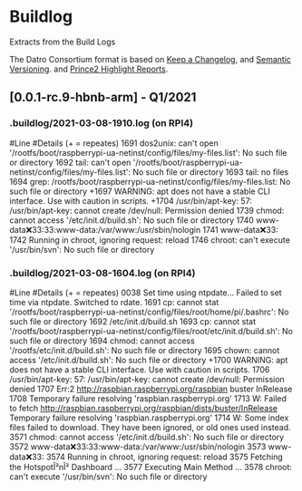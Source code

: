 # Buildlog
Extracts from the Build Logs

The Datro Consortium format is based on [Keep a Changelog](https://keepachangelog.com/en/1.0.0/),
and [Semantic Versioning](https://semver.org/spec/v2.0.0.html).
and [Prince2 Highlight Reports](https://prince2.wiki/management-products/highlight-report/).

## [0.0.1-rc.9-hbnb-arm] - Q1/2021

### .buildlog/2021-03-08-1910.log (on RPI4)

#Line  #Details (+ = repeates)
 1691   dos2unix: can't open '/rootfs/boot/raspberrypi-ua-netinst/config/files/my-files.list': No such file or directory
 1692   tail: can't open '/rootfs/boot/raspberrypi-ua-netinst/config/files/my-files.list': No such file or directory
 1693   tail: no files
 1694   grep: /rootfs/boot/raspberrypi-ua-netinst/config/files/my-files.list: No such file or directory
+1697   WARNING: apt does not have a stable CLI interface. Use with caution in scripts.
+1704   /usr/bin/apt-key: 57: /usr/bin/apt-key: cannot create /dev/null: Permission denied
 1739   chmod: cannot access '/etc/init.d/build.sh': No such file or directory
 1740   www-data:x:33:33:www-data:/var/www:/usr/sbin/nologin
 1741   www-data:x:33:
 1742   Running in chroot, ignoring request: reload
 1746   chroot: can't execute '/usr/bin/svn': No such file or directory

### .buildlog/2021-03-08-1604.log (on RPI4)

#Line  #Details (+ = repeates)
 0038   Set time using ntpdate... Failed to set time via ntpdate. Switched to rdate.
 1691   cp: cannot stat '/rootfs/boot/raspberrypi-ua-netinst/config/files/root/home/pi/.bashrc': No such file or directory
 1692   /etc/init.d/build.sh
 1693   cp: cannot stat '/rootfs/boot/raspberrypi-ua-netinst/config/files/root/etc/init.d/build.sh': No such file or directory
 1694   chmod: cannot access '/rootfs/etc/init.d/build.sh': No such file or directory
 1695   chown: cannot access '/etc/init.d/build.sh': No such file or directory
+1700   WARNING: apt does not have a stable CLI interface. Use with caution in scripts.
 1706   /usr/bin/apt-key: 57: /usr/bin/apt-key: cannot create /dev/null: Permission denied
 1707   Err:2 http://raspbian.raspberrypi.org/raspbian buster InRelease
 1708   Temporary failure resolving 'raspbian.raspberrypi.org'
 1713   W: Failed to fetch http://raspbian.raspberrypi.org/raspbian/dists/buster/InRelease  Temporary failure resolving 'raspbian.raspberrypi.org'
 1714   W: Some index files failed to download. They have been ignored, or old ones used instead.
 3571   chmod: cannot access '/etc/init.d/build.sh': No such file or directory
 3572   www-data:x:33:33:www-data:/var/www:/usr/sbin/nologin
 3573   www-data:x:33:
 3574   Running in chroot, ignoring request: reload
 3575   Fetching the HotspotÎ²nÎ² Dashboard ...
 3577   Executing Main Method ...
 3578   chroot: can't execute '/usr/bin/svn': No such file or directory

